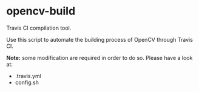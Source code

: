 # opencv-build
Travis CI compilation tool.

Use this script to automate the building process of OpenCV through Travis CI.

**Note:** some modification are required in order to do so. Please have a look at:
- .travis.yml
- config.sh

